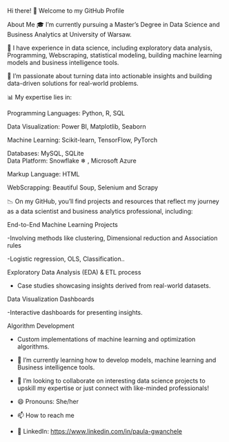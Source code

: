 Hi there! 👋 Welcome to my GitHub Profile

About Me
🎓 I’m currently pursuing a Master’s Degree in Data Science and Business Analytics at University of Warsaw.

💼 I have experience in data science, including exploratory data analysis, Programming, Webscraping, statistical modeling, building machine learning models and business intelligence tools.

🌟 I’m passionate about turning data into actionable insights and building data-driven solutions for real-world problems.

📊 My expertise lies in:

Programming Languages: Python, R, SQL

Data Visualization: Power BI, Matplotlib, Seaborn

Machine Learning: Scikit-learn, TensorFlow, PyTorch

Databases: MySQL, SQLite  
Data Platform: Snowflake ❄ , Microsoft Azure

Markup Language: HTML

WebScrapping: Beautiful Soup, Selenium and Scrapy

📉 On my GitHub, you’ll find projects and resources that reflect my journey as a data scientist and business analytics professional, including:

End-to-End Machine Learning Projects 

-Involving methods like clustering, Dimensional reduction and Association rules

-Logistic regression, OLS, Classification..

Exploratory Data Analysis (EDA) & ETL process

- Case studies showcasing insights derived from real-world datasets.

Data Visualization Dashboards

-Interactive dashboards for presenting insights.

Algorithm Development

- Custom implementations of machine learning and optimization algorithms.
  
- 🌱 I’m currently learning how to develop models, machine learning and Business intelligence tools.
  
- 💞️ I’m looking to collaborate on interesting data science projects to upskill my expertise or just connect with like-minded professionals!
  
- 😄 Pronouns: She/her
  
- 📫 How to reach me
  
- 💼 LinkedIn: https://www.linkedin.com/in/paula-gwanchele
<!---
Paula-gwn/Paula-gwn is a ✨ special ✨ repository because its `README.md` (this file) appears on your GitHub profile.
You can click the Preview link to take a look at your changes.
--->
